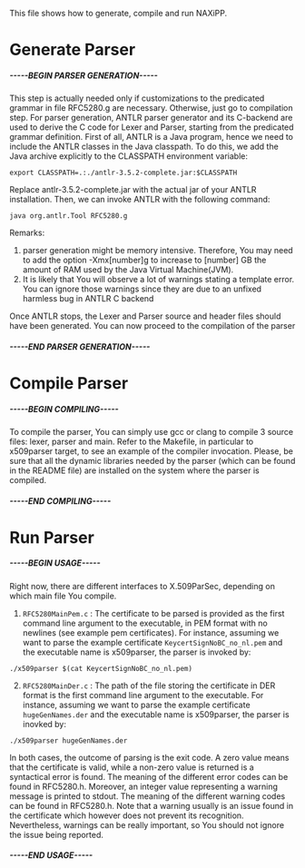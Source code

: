 This file shows how to generate, compile and run NAXiPP.

# Generate Parser

##### -----BEGIN PARSER GENERATION-----
This step is actually needed only if customizations to the
predicated grammar in file RFC5280.g are necessary. Otherwise,
just go to compilation step.
For parser generation, ANTLR parser generator and its C-backend
are used to derive the C code for Lexer and Parser, starting
from the predicated grammar definition.
First of all, ANTLR is a Java program, hence we need to include
the ANTLR classes in the Java classpath. To do this, we add the
Java archive explicitly to the CLASSPATH environment variable:

`export CLASSPATH=.:./antlr-3.5.2-complete.jar:$CLASSPATH`

Replace antlr-3.5.2-complete.jar with the actual jar of your
ANTLR installation. Then, we can invoke ANTLR with the following
command:

`java org.antlr.Tool RFC5280.g`

Remarks:
 1. parser generation might be memory intensive. Therefore, You 
    may need to add the option -Xmx[number]g to increase to 
    [number] GB the amount of RAM used by the Java Virtual 
    Machine(JVM).
 1. It is likely that You will observe a lot of warnings stating
    a template error. You can ignore those warnings since they
    are due to an unfixed harmless bug in ANTLR C backend

Once ANTLR stops, the Lexer and Parser source and header files
should have been generated. You can now proceed to the
compilation of the parser
##### -----END PARSER GENERATION-----

# Compile Parser

##### -----BEGIN COMPILING-----
To compile the parser, You can simply use gcc or clang to compile
3 source files: lexer, parser and main. Refer to the Makefile,
in particular to x509parser target, to see an example of the
compiler invocation. Please, be sure that all the dynamic libraries
needed by the parser (which can be found in the README file) are 
installed on the system where the parser is compiled.
##### -----END COMPILING-----

# Run Parser

##### -----BEGIN USAGE-----
Right now, there are different interfaces to X.509ParSec,
depending on which main file You compile.

 1. `RFC5280MainPem.c` : The certificate to be parsed is provided
as the first command line argument to the executable, in PEM format 
with no newlines (see example pem certificates). For instance,
assuming we want to parse the example certificate 
`KeycertSignNoBC_no_nl.pem` and the executable name is x509parser,
the parser is invoked by:

`./x509parser $(cat KeycertSignNoBC_no_nl.pem)`

 2. `RFC5280MainDer.c` : The path of the file storing the certificate 
in DER format is the first command line argument to the executable.
For instance, assuming we want to parse the example certificate 
`hugeGenNames.der` and the executable name is x509parser, the parser
is inovked by:

`./x509parser hugeGenNames.der`

In both cases, the outcome of parsing is the exit code. A zero value
means that the certificate is valid, while a non-zero value is
returned is a syntactical error is found. The meaning of the different
error codes can be found in RFC5280.h. Moreover, an integer value
representing a warning message is printed to stdout. The meaning
of the different warning codes can be found in RFC5280.h. Note that
a warning usually is an issue found in the certificate which however
does not prevent its recognition. Nevertheless, warnings can be
really important, so You should not ignore the issue being reported.
##### -----END USAGE-----
